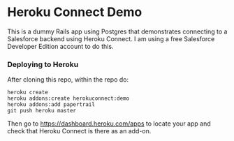 # Heroku Connect Demo
This is a dummy Rails app using Postgres that demonstrates connecting to a Salesforce backend using Heroku Connect. I am using a free Salesforce Developer Edition account to do this. 

### Deploying to Heroku
After cloning this repo, within the repo do: 
```
heroku create
heroku addons:create herokuconnect:demo
heroku addons:add papertrail
git push heroku master
```
Then go to https://dashboard.heroku.com/apps to locate your app and check that Heroku Connect is there as an add-on. 
